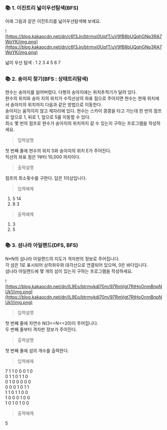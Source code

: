### 📚 1. 이진트리 넓이우선탐색(BFS)

아래 그림과 같은 이진트리를 넓이우선탐색해 보세요.

![https://blog.kakaocdn.net/dn/c6f3Jn/btrmxi0UpfT/uV9fB8bUQqhGNp3RA7WqYK/img.png](https://blog.kakaocdn.net/dn/c6f3Jn/btrmxi0UpfT/uV9fB8bUQqhGNp3RA7WqYK/img.png)

넓이 우선 탐색 : 1 2 3 4 5 6 7

##

### 📚 2. 송아지 찾기(BFS : 상태트리탐색)

현수는 송아지를 잃어버렸다. 다행히 송아지에는 위치추적기가 달려 있다.  
현수의 위치와 송아 지의 위치가 수직선상의 좌표 점으로 주어지면 현수는 현재 위치에서 송아지의 위치까지 다음과 같은 방법으로 이동한다.  
송아지는 움직이지 않고 제자리에 있다. 현수는 스카이 콩콩을 타고 가는데 한 번의 점프로 앞으로 1, 뒤로 1, 앞으로 5를 이동할 수 있다.  
최소 몇 번의 점프로 현수가 송아지의 위치까지 갈 수 있는지 구하는 프로그램을 작성하세요.

> 입력설명

첫 번째 줄에 현수의 위치 S와 송아지의 위치 E가 주어진다.  
직선의 좌표 점은 1부터 10,000 까지이다.

> 출력설명

점프의 최소횟수를 구한다. 답은 1이상입니다.

> 입력예제

1. 5 14
2. 8 3

> 출력예제

1. 3
2. 5

##

### 📚 3. 섬나라 아일랜드(DFS, BFS)

N\*N의 섬나라 아일랜드의 지도가 격자판의 정보로 주어집니다.  
각 섬은 1로 표시되어 상하좌우와 대각선으로 연결되어 있으며, 0은 바다입니다.  
섬나라 아일랜드에 몇 개의 섬이 있는지 구하는 프로그램을 작성하세요.

![https://blog.kakaocdn.net/dn/IL9Eo/btrmykdl70m/97RmVgt7RtHoOnmBnpNUk1/img.png](https://blog.kakaocdn.net/dn/IL9Eo/btrmykdl70m/97RmVgt7RtHoOnmBnpNUk1/img.png)

> 입력설명

첫 번째 줄에 자연수 N(3<=N<=20)이 주어집니다.  
두 번째 줄부터 격자판 정보가 주어진다.

> 출력설명

첫 번째 줄에 섬의 개수를 출력한다.

> 입력예제

7
1 1 0 0 0 1 0  
0 1 1 0 1 1 0  
0 1 0 0 0 0 0  
0 0 0 1 0 1 1  
1 1 0 1 1 0 0  
1 0 0 0 1 0 0  
1 0 1 0 1 0 0

> 출력예제

5

##
